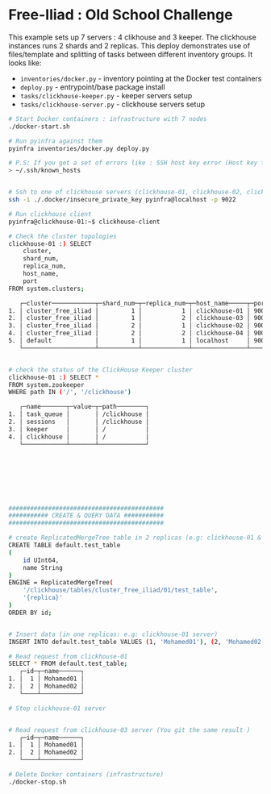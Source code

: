 # Free-Iliad : Old School Challenge

This example sets up 7 servers : 4 clikhouse and 3 keeper. The clickhouse instances runs 2 shards and 2 replicas. This deploy demonstrates use of files/template and splitting of tasks between different inventory groups. It looks like:

+ `inventories/docker.py` - inventory pointing at the Docker test containers
+ `deploy.py` - entrypoint/base package install
+ `tasks/clickhouse-keeper.py` - keeper servers setup
+ `tasks/clickhouse-server.py` - clickhouse servers setup

```sh
# Start Docker containers : infrastructure with 7 nodes
./docker-start.sh

# Run pyinfra against them 
pyinfra inventories/docker.py deploy.py

# P.S: If you get a set of errors like : SSH host key error (Host key for localhost does not match.) :
> ~/.ssh/known_hosts


# Ssh to one of clickhouse servers (clickhouse-01, clickhouse-02, clickhouse-03 or clickhouse-04)
ssh -i ./.docker/insecure_private_key pyinfra@localhost -p 9022 

# Run clickhouse client 
pyinfra@clickhouse-01:~$ clickhouse-client

# Check the cluster topologies
clickhouse-01 :) SELECT 
    cluster,
    shard_num,
    replica_num,
    host_name,
    port
FROM system.clusters;

   ┌─cluster────────────┬─shard_num─┬─replica_num─┬─host_name─────┬─port─┐
1. │ cluster_free_iliad │         1 │           1 │ clickhouse-01 │ 9000 │
2. │ cluster_free_iliad │         1 │           2 │ clickhouse-03 │ 9000 │
3. │ cluster_free_iliad │         2 │           1 │ clickhouse-02 │ 9000 │
4. │ cluster_free_iliad │         2 │           2 │ clickhouse-04 │ 9000 │
5. │ default            │         1 │           1 │ localhost     │ 9000 │
   └────────────────────┴───────────┴─────────────┴───────────────┴──────┘


# check the status of the ClickHouse Keeper cluster
clickhouse-01 :) SELECT *
FROM system.zookeeper
WHERE path IN ('/', '/clickhouse')

   ┌─name───────┬─value─┬─path────────┐
1. │ task_queue │       │ /clickhouse │
2. │ sessions   │       │ /clickhouse │
3. │ keeper     │       │ /           │
4. │ clickhouse │       │ /           │
   └────────────┴───────┴─────────────┘








###########################################
########### CREATE & QUERY DATA ########### 
###########################################

# create ReplicatedMergeTree table in 2 replicas (e.g: clickhouse-01 & clickhouse-03 OR clickhouse-02 & clickhouse-04 )
CREATE TABLE default.test_table
(
    id UInt64,
    name String
)
ENGINE = ReplicatedMergeTree(
    '/clickhouse/tables/cluster_free_iliad/01/test_table',  
    '{replica}' 
)
ORDER BY id; 


# Insert data (in one replicas: e.g: clickhouse-01 server)
INSERT INTO default.test_table VALUES (1, 'Mohamed01'), (2, 'Mohamed02');

# Read request from clickhouse-01
SELECT * FROM default.test_table;
   ┌─id─┬─name──────┐
1. │  1 │ Mohamed01 │
2. │  2 │ Mohamed02 │
   └────┴───────────┘

# Stop clickhouse-01 server


# Read request from clickhouse-03 server (You git the same result )
   ┌─id─┬─name──────┐
1. │  1 │ Mohamed01 │
2. │  2 │ Mohamed02 │
   └────┴───────────┘

# Delete Docker containers (infrastructure)
./docker-stop.sh
```
